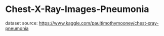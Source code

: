 # Chest-X-Ray-Images-Pneumonia

dataset source: https://www.kaggle.com/paultimothymooney/chest-xray-pneumonia
